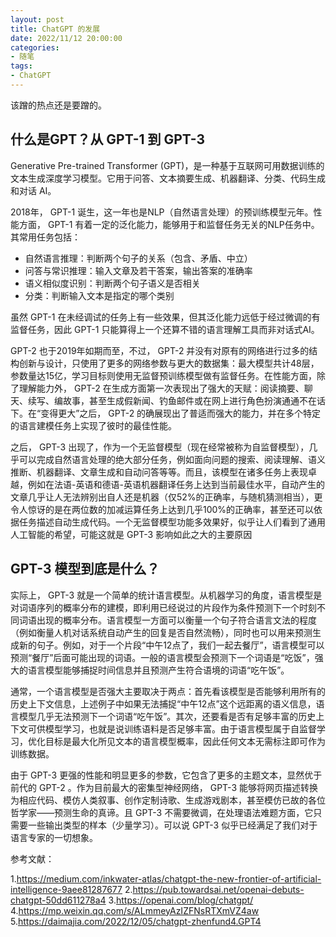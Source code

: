 ```yaml
---
layout: post
title: ChatGPT 的发展
date: 2022/11/12 20:00:00
categories:
- 随笔
tags:
- ChatGPT
---
```


该蹭的热点还是要蹭的。

## 什么是GPT？从 GPT-1 到 GPT-3 

Generative Pre-trained Transformer (GPT)，是一种基于互联网可用数据训练的文本生成深度学习模型。它用于问答、文本摘要生成、机器翻译、分类、代码生成和对话 AI。

2018年， GPT-1 诞生，这一年也是NLP（自然语言处理）的预训练模型元年。性能方面， GPT-1 有着一定的泛化能力，能够用于和监督任务无关的NLP任务中。其常用任务包括：

* 自然语言推理：判断两个句子的关系（包含、矛盾、中立）
* 问答与常识推理：输入文章及若干答案，输出答案的准确率
* 语义相似度识别：判断两个句子语义是否相关
* 分类：判断输入文本是指定的哪个类别

虽然 GPT-1 在未经调试的任务上有一些效果，但其泛化能力远低于经过微调的有监督任务，因此 GPT-1 只能算得上一个还算不错的语言理解工具而非对话式AI。

GPT-2 也于2019年如期而至，不过， GPT-2 并没有对原有的网络进行过多的结构创新与设计，只使用了更多的网络参数与更大的数据集：最大模型共计48层，参数量达15亿，学习目标则使用无监督预训练模型做有监督任务。在性能方面，除了理解能力外， GPT-2 在生成方面第一次表现出了强大的天赋：阅读摘要、聊天、续写、编故事，甚至生成假新闻、钓鱼邮件或在网上进行角色扮演通通不在话下。在“变得更大”之后， GPT-2 的确展现出了普适而强大的能力，并在多个特定的语言建模任务上实现了彼时的最佳性能。

之后， GPT-3 出现了，作为一个无监督模型（现在经常被称为自监督模型），几乎可以完成自然语言处理的绝大部分任务，例如面向问题的搜索、阅读理解、语义推断、机器翻译、文章生成和自动问答等等。而且，该模型在诸多任务上表现卓越，例如在法语-英语和德语-英语机器翻译任务上达到当前最佳水平，自动产生的文章几乎让人无法辨别出自人还是机器（仅52%的正确率，与随机猜测相当），更令人惊讶的是在两位数的加减运算任务上达到几乎100%的正确率，甚至还可以依据任务描述自动生成代码。一个无监督模型功能多效果好，似乎让人们看到了通用人工智能的希望，可能这就是 GPT-3 影响如此之大的主要原因

##  GPT-3 模型到底是什么？

实际上， GPT-3 就是一个简单的统计语言模型。从机器学习的角度，语言模型是对词语序列的概率分布的建模，即利用已经说过的片段作为条件预测下一个时刻不同词语出现的概率分布。语言模型一方面可以衡量一个句子符合语言文法的程度（例如衡量人机对话系统自动产生的回复是否自然流畅），同时也可以用来预测生成新的句子。例如，对于一个片段“中午12点了，我们一起去餐厅”，语言模型可以预测“餐厅”后面可能出现的词语。一般的语言模型会预测下一个词语是“吃饭”，强大的语言模型能够捕捉时间信息并且预测产生符合语境的词语“吃午饭”。

通常，一个语言模型是否强大主要取决于两点：首先看该模型是否能够利用所有的历史上下文信息，上述例子中如果无法捕捉“中午12点”这个远距离的语义信息，语言模型几乎无法预测下一个词语“吃午饭”。其次，还要看是否有足够丰富的历史上下文可供模型学习，也就是说训练语料是否足够丰富。由于语言模型属于自监督学习，优化目标是最大化所见文本的语言模型概率，因此任何文本无需标注即可作为训练数据。

由于 GPT-3 更强的性能和明显更多的参数，它包含了更多的主题文本，显然优于前代的 GPT-2 。作为目前最大的密集型神经网络， GPT-3 能够将网页描述转换为相应代码、模仿人类叙事、创作定制诗歌、生成游戏剧本，甚至模仿已故的各位哲学家——预测生命的真谛。且 GPT-3 不需要微调，在处理语法难题方面，它只需要一些输出类型的样本（少量学习）。可以说 GPT-3 似乎已经满足了我们对于语言专家的一切想象。

参考文献：

1.https://medium.com/inkwater-atlas/chatgpt-the-new-frontier-of-artificial-intelligence-9aee81287677
2.https://pub.towardsai.net/openai-debuts-chatgpt-50dd611278a4
3.https://openai.com/blog/chatgpt/
4.https://mp.weixin.qq.com/s/ALmmeyAzIZFNsRTXmVZ4aw
5.https://daimajia.com/2022/12/05/chatgpt-zhenfund4.GPT4